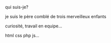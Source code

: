 qui suis-je?

je suis le père comblé de trois merveilleux enfants

curiosité, travail en equipe... 

html css php js...
